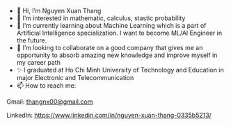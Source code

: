 - 👋 Hi, I’m Nguyen Xuan Thang 
- 👀 I’m interested in mathematic, calculus, stastic probability
- 🌱 I’m currently learning about Machine Learning which is a part of Artificial Intelligence specialization. I want to become ML/AI Engineer in the future.
- 💞️ I’m looking to collaborate on a good company that gives me an opportunity to absorb amazing new knowledge and improve myself in my career path
- ✨ I graduated at Ho Chi Minh University of Technology and Education in major Electronic and Telecommunication
- 📫 How to reach me:

Gmail: thangnx00@gmail.com

LinkedIn: https://www.linkedin.com/in/nguyen-xuan-thang-0335b5213/

<!---
ThangNgXuan/ThangNgXuan is a ✨ special ✨ repository because its `README.md` (this file) appears on your GitHub profile.
You can click the Preview link to take a look at your changes.
--->
